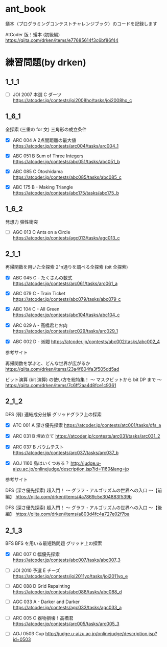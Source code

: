 # ant_book

蟻本（プログラミングコンテストチャレンジブック）のコードを記録します
 

AtCoder 版！蟻本 (初級編)
https://qiita.com/drken/items/e77685614f3c6bf86f44



# 練習問題(by drken)

## 1_1_1

- [ ] JOI 2007 本選 C ダーツ
https://atcoder.jp/contests/joi2008ho/tasks/joi2008ho_c

## 1_6_1

全探索 (三重の for 文)
三角形の成立条件

- [x] ARC 004 A 2点間距離の最大値
https://atcoder.jp/contests/arc004/tasks/arc004_1

- [x] ABC 051 B Sum of Three Integers
https://atcoder.jp/contests/abc051/tasks/abc051_b

- [x] ABC 085 C Otoshidama
https://atcoder.jp/contests/abc085/tasks/abc085_c

- [x] ABC 175 B - Making Triangle
https://atcoder.jp/contests/abc175/tasks/abc175_b

## 1_6_2

発想力
弾性衝突

- [ ] AGC 013 C Ants on a Circle
https://atcoder.jp/contests/agc013/tasks/agc013_c

## 2_1_1

再帰関数を用いた全探索
2^n通りを調べる全探索 (bit 全探索)

- [x] ABC 045 C - たくさんの数式
https://atcoder.jp/contests/arc061/tasks/arc061_a

- [x] ABC 079 C - Train Ticket
https://atcoder.jp/contests/abc079/tasks/abc079_c

- [x] ABC 104 C - All Green
https://atcoder.jp/contests/abc104/tasks/abc104_c

- [x] ARC 029 A - 高橋君とお肉
https://atcoder.jp/contests/arc029/tasks/arc029_1

- [x] ABC 002 D - 派閥
https://atcoder.jp/contests/abc002/tasks/abc002_4

参考サイト

再帰関数を学ぶと、どんな世界が広がるか
https://qiita.com/drken/items/23a4f604fa3f505dd5ad

ビット演算 (bit 演算) の使い方を総特集！ 〜 マスクビットから bit DP まで 〜
https://qiita.com/drken/items/7c6ff2aa4d8fce1c9361

## 2_1_2

DFS
(弱) 連結成分分解
グリッドグラフ上の探索

- [x] ATC 001 A 深さ優先探索
https://atcoder.jp/contests/atc001/tasks/dfs_a

- [x] ARC 031 B 埋め立て
https://atcoder.jp/contests/arc031/tasks/arc031_2

- [x] ARC 037 B バウムテスト
https://atcoder.jp/contests/arc037/tasks/arc037_b

- [x] AOJ 1160 島はいくつある？
http://judge.u-aizu.ac.jp/onlinejudge/description.jsp?id=1160&lang=jp

参考サイト

DFS (深さ優先探索) 超入門！ 〜 グラフ・アルゴリズムの世界への入口 〜【前編】
https://qiita.com/drken/items/4a7869c5e304883f539b

DFS (深さ優先探索) 超入門！ 〜 グラフ・アルゴリズムの世界への入口 〜【後編】
https://qiita.com/drken/items/a803d4fc4a727e02f7ba

## 2_1_3

BFS
BFS を用いる最短路問題
グリッド上の探索

- [x] ABC 007 C 幅優先探索
https://atcoder.jp/contests/abc007/tasks/abc007_3

- [ ] JOI 2010 予選 E チーズ
https://atcoder.jp/contests/joi2011yo/tasks/joi2011yo_e

- [ ] ABC 088 D Grid Repainting
https://atcoder.jp/contests/abc088/tasks/abc088_d

- [ ] AGC 033 A - Darker and Darker
https://atcoder.jp/contests/agc033/tasks/agc033_a

- [ ] ARC 005 C 器物損壊！高橋君
https://atcoder.jp/contests/arc005/tasks/arc005_3

- [ ] AOJ 0503 Cup
http://judge.u-aizu.ac.jp/onlinejudge/description.jsp?id=0503

